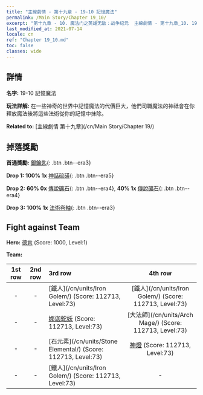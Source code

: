 ```yaml
---
title: "主線劇情 - 第十九章 - 19-10 記憶魔法"
permalink: /Main Story/Chapter 19_10/
excerpt: "第十九章 - 10. 魔法门之英雄无敌：战争纪元  主線劇情 - 第十九章_10. 19-10 記憶魔法"
last_modified_at: 2021-07-14
locale: cn
ref: "Chapter 19_10.md"
toc: false
classes: wide
---
```


## 詳情

 **名字:** 19-10 記憶魔法

 **玩法詳解:** 在一些神奇的世界中記憶魔法的代價巨大，他們司職魔法的神祗會在你釋放魔法後將這些法術從你的記憶中抹除。

 **Related to:** [主線劇情 第十九章](/cn/Main Story/Chapter 19/)

## 掉落獎勵

 **首通獎勵:** [銀鑰匙](/cn/Items/con_693/){: .btn .btn--era3}

 **Drop 1:** **100% 1x** [神話硫磺](/cn/Items/mat_64/){: .btn .btn--era5}

 **Drop 2:** **60% 0x** [傳說礦石](/cn/Items/mat_54/){: .btn .btn--era4}, **40% 1x** [傳說礦石](/cn/Items/mat_54/){: .btn .btn--era4}

 **Drop 3:** **100% 1x** [法術卷軸](/cn/Items/con_694/){: .btn .btn--era3}


## Fight against Team
 **Hero:** [德肯](/cn/heroes/Dracon/) (Score: 1000, Level:1)

 **Team:**


  | 1st row | 2nd row | 3rd row | 4th row |
  |:----:|:----:|:----|:----:|
  | - | - | [鐵人](/cn/units/Iron Golem/) (Score: 112713, Level:73)  | [鐵人](/cn/units/Iron Golem/) (Score: 112713, Level:73)  |
  | - | - | [娜迦蛇妖](/cn/units/Naga/) (Score: 112713, Level:73)  | [大法師](/cn/units/Arch Mage/) (Score: 112713, Level:73)  |
  | - | - | [石元素](/cn/units/Stone Elemental/) (Score: 112713, Level:73)  | [神燈](/cn/units/Genie/) (Score: 112713, Level:73)  |
  | - | - | [鐵人](/cn/units/Iron Golem/) (Score: 112713, Level:73)  | - |


